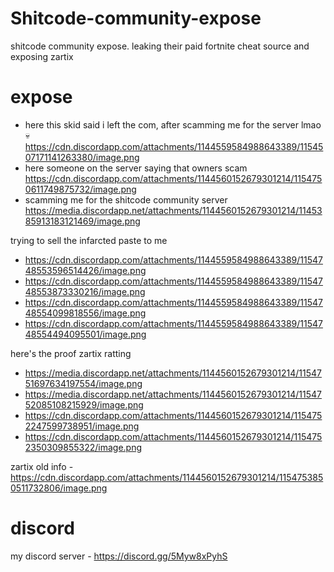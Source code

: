 # Shitcode-community-expose
shitcode community expose. leaking their paid fortnite cheat source and exposing zartix


# expose
- here this skid said i left the com, after scamming me for the server lmao :skull:
https://cdn.discordapp.com/attachments/1144559584988643389/1154507171141263380/image.png
- here someone on the server saying that owners scam
https://cdn.discordapp.com/attachments/1144560152679301214/1154750611749875732/image.png
- scamming me for the shitcode community server
https://media.discordapp.net/attachments/1144560152679301214/1145385913183121469/image.png

trying to sell the infarcted paste to me
- https://cdn.discordapp.com/attachments/1144559584988643389/1154748553596514426/image.png
- https://cdn.discordapp.com/attachments/1144559584988643389/1154748553873330216/image.png
- https://cdn.discordapp.com/attachments/1144559584988643389/1154748554099818556/image.png
- https://cdn.discordapp.com/attachments/1144559584988643389/1154748554494095501/image.png
 
here's the proof zartix ratting
- https://media.discordapp.net/attachments/1144560152679301214/1154751697634197554/image.png
- https://media.discordapp.net/attachments/1144560152679301214/1154752085108215929/image.png
- https://cdn.discordapp.com/attachments/1144560152679301214/1154752247599738951/image.png
- https://cdn.discordapp.com/attachments/1144560152679301214/1154752350309855322/image.png

zartix old info - https://cdn.discordapp.com/attachments/1144560152679301214/1154753850511732806/image.png

# discord

my discord server - https://discord.gg/5Myw8xPyhS
